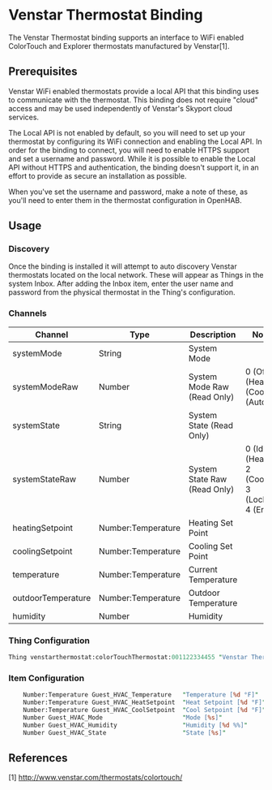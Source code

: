 # Venstar Thermostat Binding

The Venstar Thermostat binding supports an interface to WiFi enabled ColorTouch and Explorer thermostats manufactured by Venstar[1].

## Prerequisites

Venstar WiFi enabled thermostats provide a local API that this binding uses
to communicate with the thermostat. This binding does not require "cloud" 
access and may be used independently of Venstar's Skyport cloud services.

The Local API is not enabled by default, so you will need to set up your 
thermostat by configuring its WiFi connection and enabling the Local API. In
order for the binding to connect, you will need to enable HTTPS support and 
set a username and password. While it is possible to enable the Local API
without HTTPS and authentication, the binding doesn't support it, in an effort
to provide as secure an installation as possible.

When you've set the username and password, make a note of these, as you'll need
to enter them in the thermostat configuration in OpenHAB.


## Usage

### Discovery

Once the binding is installed it will attempt to auto discovery Venstar thermostats located on the local network.
These will appear as Things in the system Inbox. 
After adding the Inbox item, enter the user name and password from the physical thermostat in the Thing's configuration.

### Channels

| Channel            | Type               | Description                  | Notes                                                  |
|--------------------|--------------------|------------------------------|--------------------------------------------------------|
| systemMode         | String             | System Mode                  |                                                        |
| systemModeRaw      | Number             | System Mode Raw (Read Only)  | 0 (Off) 1 (Heat) 2 (Cool) 3 (Auto)                     |
| systemState        | String             | System State (Read Only)     |                                                        |
| systemStateRaw     | Number             | System State Raw (Read Only) | 0 (Idle) 1 (Heating) 2 (Cooling) 3 (Lockout) 4 (Error) |
| heatingSetpoint    | Number:Temperature | Heating Set Point            |                                                        |
| coolingSetpoint    | Number:Temperature | Cooling Set Point            |                                                        |
| temperature        | Number:Temperature | Current Temperature          |                                                        |
| outdoorTemperature | Number:Temperature | Outdoor Temperature          |                                                        |
| humidity           | Number             | Humidity                     |                                                        |


### Thing Configuration 

```perl
Thing venstarthermostat:colorTouchThermostat:001122334455 "Venstar Thermostat (Guest)" [ refresh=30, password="secret", username="admin" ]
```

### Item Configuration


```perl
    Number:Temperature Guest_HVAC_Temperature   "Temperature [%d °F]"   {channel="venstarthermostat:colorTouchThermostat:001122334455:temperature"}
    Number:Temperature Guest_HVAC_HeatSetpoint  "Heat Setpoint [%d °F]" {channel="venstarthermostat:colorTouchThermostat:001122334455:heatingSetpoint"}
    Number:Temperature Guest_HVAC_CoolSetpoint  "Cool Setpoint [%d °F]" {channel="venstarthermostat:colorTouchThermostat:001122334455:coolingSetpoint"}
    Number Guest_HVAC_Mode                      "Mode [%s]"             {channel="venstarthermostat:colorTouchThermostat:001122334455:systemMode"}
    Number Guest_HVAC_Humidity                  "Humidity [%d %%]"      {channel="venstarthermostat:colorTouchThermostat:001122334455:humidity"}
    Number Guest_HVAC_State                     "State [%s]"            {channel="venstarthermostat:colorTouchThermostat:001122334455:systemState"}
```

## References

[1] http://www.venstar.com/thermostats/colortouch/
